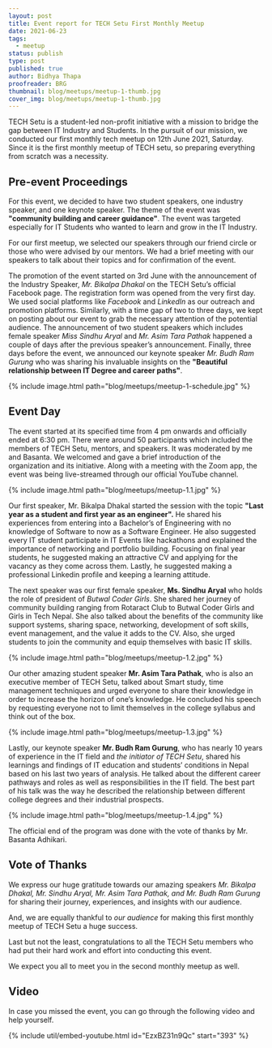 ```yaml
---
layout: post
title: Event report for TECH Setu First Monthly Meetup
date: 2021-06-23
tags:
  - meetup
status: publish
type: post
published: true
author: Bidhya Thapa
proofreader: BRG
thumbnail: blog/meetups/meetup-1-thumb.jpg
cover_img: blog/meetups/meetup-1-thumb.jpg
---
```


TECH Setu is a student-led non-profit initiative with a mission to bridge the gap between IT Industry and Students.
In the pursuit of our mission, we conducted our first monthly tech meetup on 12th June 2021, Saturday.
Since it is the first monthly meetup of TECH setu, so preparing everything from scratch was a necessity.

## Pre-event Proceedings

For this event, we decided to have two student speakers, one industry speaker, and one keynote speaker.
The theme of the event was __"community building and career guidance"__. The event was targeted especially for
IT Students who wanted to learn and grow in the IT Industry.

For our first meetup, we selected our speakers through our friend circle or those who were advised by our mentors.
We had a brief meeting with our speakers to talk about their topics and for confirmation of the event.

The promotion of the event started on 3rd June with the announcement of the Industry Speaker, _Mr. Bikalpa Dhakal_
on the TECH Setu’s official Facebook page. The registration form was opened from the very first day.
We used social platforms like _Facebook_ and _LinkedIn_ as our outreach and promotion platforms.
Similarly, with a time gap of two to three days, we kept on posting about our event to grab the necessary
attention of the potential audience. The announcement of two student speakers which includes female speaker
_Miss Sindhu Aryal_ and _Mr. Asim Tara Pathak_ happened a couple of days after the previous speaker’s announcement.
Finally, three days before the event, we announced our keynote speaker _Mr. Budh Ram Gurung_ who was sharing
his invaluable insights on the __"Beautiful relationship between IT Degree and career paths"__.

{% include image.html path="blog/meetups/meetup-1-schedule.jpg" %}

## Event Day

The event started at its specified time from 4 pm onwards and officially ended at 6:30 pm. There were around
50 participants which included the members of TECH Setu, mentors, and speakers. It was moderated by me and
Basanta. We welcomed and gave a brief introduction of the organization and its initiative. Along with a meeting
with the Zoom app, the event was being live-streamed through our official YouTube channel.

{% include image.html path="blog/meetups/meetup-1.1.jpg" %}

Our first speaker, Mr. Bikalpa Dhakal started the session with the topic
__"Last year as a student and first year as an engineer".__ He shared his experiences from entering into a
Bachelor’s of Engineering with no knowledge of Software to now as a Software Engineer. He also suggested every
IT student participate in IT Events like hackathons and explained the importance of networking and portfolio
building. Focusing on final year students, he suggested making an attractive CV and applying for the vacancy
as they come across them. Lastly, he suggested making a professional Linkedin profile and keeping a
learning attitude.

The next speaker was our first female speaker, __Ms. Sindhu Aryal__ who holds the role of president of
_Butwal Coder Girls_. She shared her journey of community building ranging from Rotaract Club to
Butwal Coder Girls and Girls in Tech Nepal. She also talked about the benefits of the community like support
systems, sharing space, networking, development of soft skills, event management, and the value it adds to
the CV. Also, she urged students to join the community and equip themselves with basic IT skills.

{% include image.html path="blog/meetups/meetup-1.2.jpg" %}

Our other amazing student speaker __Mr. Asim Tara Pathak__, who is also an executive member of TECH Setu,
talked about Smart study, time management techniques and urged everyone to share their knowledge in order to
increase the horizon of one’s knowledge. He concluded his speech by requesting everyone not to limit
themselves in the college syllabus and think out of the box.

{% include image.html path="blog/meetups/meetup-1.3.jpg" %}

Lastly, our keynote speaker __Mr. Budh Ram Gurung__, who has nearly 10 years of experience in the IT field and
_the initiator of TECH Setu_, shared his learnings and findings of IT education and students’ conditions in
Nepal based on his last two years of analysis. He talked about the different career pathways and roles as
well as responsibilities in the IT field. The best part of his talk was the way he described the relationship
between different college degrees and their industrial prospects.

{% include image.html path="blog/meetups/meetup-1.4.jpg" %}

The official end of the program was done with the vote of thanks by Mr. Basanta Adhikari.

## Vote of Thanks

We express our huge gratitude towards our amazing speakers _Mr. Bikalpa Dhakal, Mr. Sindhu Aryal,_
_Mr. Asim Tara Pathak, and Mr. Budh Ram Gurung_ for sharing their journey, experiences, and insights with our
audience.

And, we are equally thankful to _our audience_ for making this first monthly meetup of TECH Setu a huge success.

Last but not the least, congratulations to all the TECH Setu members who had put their hard work and effort
into conducting this event.

We expect you all to meet you in the second monthly meetup as well.

## Video

In case you missed the event, you can go through the following video and help yourself.

{% include util/embed-youtube.html id="EzxBZ31n9Qc" start="393" %}


